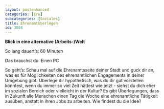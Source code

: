 ```yaml
---
layout: postenhanced
categories: [Erw]
subcategories: [Soziales]
title: EhrenamtÜberlegen
id: 3004
---
```

**Blick in eine alternative (Arbeits-)Welt**

So lang dauert’s: 60 Minuten

Das brauchst du: Einen PC

So geht’s: Schau mal auf die Ehrenamtsseite deiner Stadt und guck dir an, was es für Möglichkeiten des ehrenamtlichen Engagements in deiner Umgebung gibt. 
Überlege dir hypothetisch, was du dir gut vorstellen könntest, wenn du immer so viel Zeit hättest wie jetzt - siehst du dich eher im sozialen Bereich oder vielleicht in der Kultur?
Es gibt Überlegungen, dass in Zukunft alle Menschen einen Tag die Woche eine ehrenamtliche Tätigkeit ausüben, anstatt in ihren Jobs zu arbeiten. Wie findest du die Idee?
